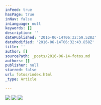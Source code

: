 ```yaml
---
inFeed: true
hasPage: true
inNav: false
inLanguage: null
keywords: []
description: ''
datePublished: '2016-06-14T06:32:59.528Z'
dateModified: '2016-06-14T06:32:43.858Z'
title: ''
author: []
sourcePath: _posts/2016-06-14-fotos.md
authors: []
publisher: null
starred: false
url: fotos/index.html
_type: Article

---
```

![](https://the-grid-user-content.s3-us-west-2.amazonaws.com/004c1b80-939d-4c0c-929e-0757c6bcbfd0.jpg)
![](https://the-grid-user-content.s3-us-west-2.amazonaws.com/b8f97205-1ddc-4d61-b6af-5056d4f024d5.jpg)
![](https://the-grid-user-content.s3-us-west-2.amazonaws.com/b34d27e3-05ee-44e0-a1b0-f9c00b5882e0.jpg)